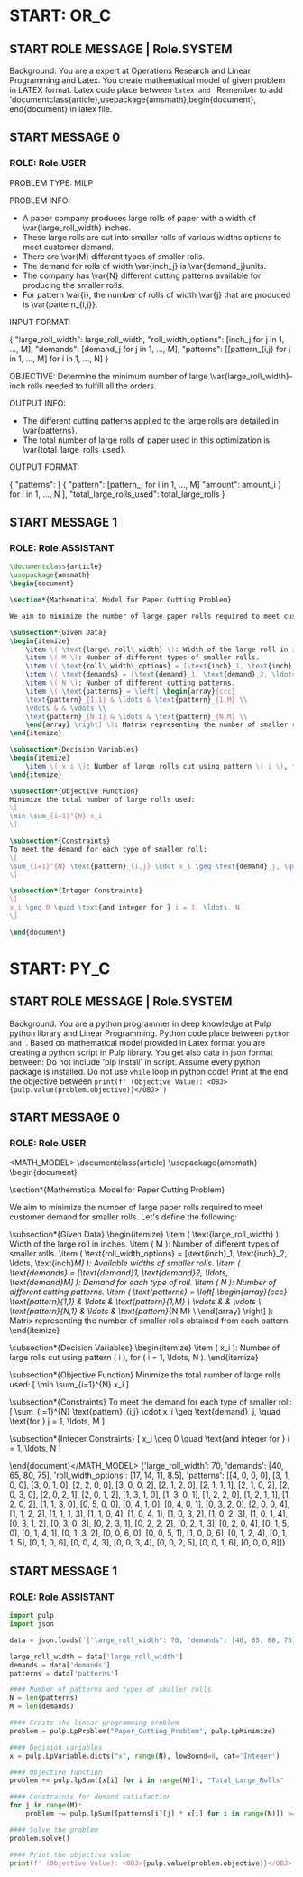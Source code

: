 # START: OR_C 
## START ROLE MESSAGE | Role.SYSTEM 
Background: You are a expert at Operations Research and Linear Programming and Latex. You create mathematical model of given problem in LATEX format. Latex code place between ```latex and ``` Remember to add 'documentclass{article},usepackage{amsmath},begin{document}, end{document} in latex file. 
## START MESSAGE 0 
### ROLE: Role.USER
<DESCRIPTION>
PROBLEM TYPE: MILP

PROBLEM INFO:

- A paper company produces large rolls of paper with a width of \var{large_roll_width} inches.
- These large rolls are cut into smaller rolls of various widths options to meet customer demand.
- There are \var{M} different types of smaller rolls.
- The demand for rolls of width \var{inch_j} ​is \var{demand_j}​ units.
- The company has \var{N} different cutting patterns available for producing the smaller rolls.
- For pattern \var{i}, the number of rolls of width \var{j} that are produced is \var{pattern_{i,j}}.

INPUT FORMAT: 

{
    "large_roll_width": large_roll_width,
    "roll_width_options": [inch_j for j in 1, ..., M],
    "demands": [demand_j for j in 1, ..., M],
    "patterns": [[pattern_{i,j} for j in 1, ..., M] for i in 1, ..., N]
}

OBJECTIVE: Determine the minimum number of large \var{large_roll_width}-inch rolls needed to fulfill all the orders.

OUTPUT INFO:

- The different cutting patterns applied to the large rolls are detailed in \var{patterns}.
- The total number of large rolls of paper used in this optimization is \var{total_large_rolls_used}.

OUTPUT FORMAT:

{
    "patterns": [
        {
         "pattern": [pattern_j for i in 1, ..., M]
         "amount": amount_i
        }
        for i in 1, ..., N
    ],
    "total_large_rolls_used": total_large_rolls
}
</DESCRIPTION>


## START MESSAGE 1 
### ROLE: Role.ASSISTANT
```latex
\documentclass{article}
\usepackage{amsmath}
\begin{document}

\section*{Mathematical Model for Paper Cutting Problem}

We aim to minimize the number of large paper rolls required to meet customer demand for smaller rolls. Let's define the following:

\subsection*{Given Data}
\begin{itemize}
    \item \( \text{large\_roll\_width} \): Width of the large roll in inches.
    \item \( M \): Number of different types of smaller rolls.
    \item \( \text{roll\_width\_options} = [\text{inch}_1, \text{inch}_2, \ldots, \text{inch}_M] \): Available widths of smaller rolls.
    \item \( \text{demands} = [\text{demand}_1, \text{demand}_2, \ldots, \text{demand}_M] \): Demand for each type of roll.
    \item \( N \): Number of different cutting patterns.
    \item \( \text{patterns} = \left[ \begin{array}{ccc}
    \text{pattern}_{1,1} & \ldots & \text{pattern}_{1,M} \\
    \vdots & & \vdots \\
    \text{pattern}_{N,1} & \ldots & \text{pattern}_{N,M} \\
    \end{array} \right] \): Matrix representing the number of smaller rolls obtained from each pattern.
\end{itemize}

\subsection*{Decision Variables}
\begin{itemize}
    \item \( x_i \): Number of large rolls cut using pattern \( i \), for \( i = 1, \ldots, N \).
\end{itemize}

\subsection*{Objective Function}
Minimize the total number of large rolls used:
\[
\min \sum_{i=1}^{N} x_i
\]

\subsection*{Constraints}
To meet the demand for each type of smaller roll:
\[
\sum_{i=1}^{N} \text{pattern}_{i,j} \cdot x_i \geq \text{demand}_j, \quad \text{for } j = 1, \ldots, M
\]

\subsection*{Integer Constraints}
\[
x_i \geq 0 \quad \text{and integer for } i = 1, \ldots, N
\]

\end{document}
```

# START: PY_C 
## START ROLE MESSAGE | Role.SYSTEM 
Background: You are a python programmer in deep knowledge at Pulp python library and Linear Programming. Python code place between ```python and ```. Based on mathematical model provided in Latex format you are creating a python script in Pulp library. You get also data in json format between: <DATA></DATA> Do not include 'pip install' in script. Assume every python package is installed. Do not use `while` loop in python code! Print at the end the objective between <OBJ></OBJ> `print(f' (Objective Value): <OBJ>{pulp.value(problem.objective)}</OBJ>')` 
## START MESSAGE 0 
### ROLE: Role.USER
<MATH_MODEL>
\documentclass{article}
\usepackage{amsmath}
\begin{document}

\section*{Mathematical Model for Paper Cutting Problem}

We aim to minimize the number of large paper rolls required to meet customer demand for smaller rolls. Let's define the following:

\subsection*{Given Data}
\begin{itemize}
    \item \( \text{large\_roll\_width} \): Width of the large roll in inches.
    \item \( M \): Number of different types of smaller rolls.
    \item \( \text{roll\_width\_options} = [\text{inch}_1, \text{inch}_2, \ldots, \text{inch}_M] \): Available widths of smaller rolls.
    \item \( \text{demands} = [\text{demand}_1, \text{demand}_2, \ldots, \text{demand}_M] \): Demand for each type of roll.
    \item \( N \): Number of different cutting patterns.
    \item \( \text{patterns} = \left[ \begin{array}{ccc}
    \text{pattern}_{1,1} & \ldots & \text{pattern}_{1,M} \\
    \vdots & & \vdots \\
    \text{pattern}_{N,1} & \ldots & \text{pattern}_{N,M} \\
    \end{array} \right] \): Matrix representing the number of smaller rolls obtained from each pattern.
\end{itemize}

\subsection*{Decision Variables}
\begin{itemize}
    \item \( x_i \): Number of large rolls cut using pattern \( i \), for \( i = 1, \ldots, N \).
\end{itemize}

\subsection*{Objective Function}
Minimize the total number of large rolls used:
\[
\min \sum_{i=1}^{N} x_i
\]

\subsection*{Constraints}
To meet the demand for each type of smaller roll:
\[
\sum_{i=1}^{N} \text{pattern}_{i,j} \cdot x_i \geq \text{demand}_j, \quad \text{for } j = 1, \ldots, M
\]

\subsection*{Integer Constraints}
\[
x_i \geq 0 \quad \text{and integer for } i = 1, \ldots, N
\]

\end{document}</MATH_MODEL>
<DATA>
{'large_roll_width': 70, 'demands': [40, 65, 80, 75], 'roll_width_options': [17, 14, 11, 8.5], 'patterns': [[4, 0, 0, 0], [3, 1, 0, 0], [3, 0, 1, 0], [2, 2, 0, 0], [3, 0, 0, 2], [2, 1, 2, 0], [2, 1, 1, 1], [2, 1, 0, 2], [2, 0, 3, 0], [2, 0, 2, 1], [2, 0, 1, 2], [1, 3, 1, 0], [1, 3, 0, 1], [1, 2, 2, 0], [1, 2, 1, 1], [1, 2, 0, 2], [1, 1, 3, 0], [0, 5, 0, 0], [0, 4, 1, 0], [0, 4, 0, 1], [0, 3, 2, 0], [2, 0, 0, 4], [1, 1, 2, 2], [1, 1, 1, 3], [1, 1, 0, 4], [1, 0, 4, 1], [1, 0, 3, 2], [1, 0, 2, 3], [1, 0, 1, 4], [0, 3, 1, 2], [0, 3, 0, 3], [0, 2, 3, 1], [0, 2, 2, 2], [0, 2, 1, 3], [0, 2, 0, 4], [0, 1, 5, 0], [0, 1, 4, 1], [0, 1, 3, 2], [0, 0, 6, 0], [0, 0, 5, 1], [1, 0, 0, 6], [0, 1, 2, 4], [0, 1, 1, 5], [0, 1, 0, 6], [0, 0, 4, 3], [0, 0, 3, 4], [0, 0, 2, 5], [0, 0, 1, 6], [0, 0, 0, 8]]}</DATA>


## START MESSAGE 1 
### ROLE: Role.ASSISTANT
```python
import pulp
import json

data = json.loads('{"large_roll_width": 70, "demands": [40, 65, 80, 75], "roll_width_options": [17, 14, 11, 8.5], "patterns": [[4, 0, 0, 0], [3, 1, 0, 0], [3, 0, 1, 0], [2, 2, 0, 0], [3, 0, 0, 2], [2, 1, 2, 0], [2, 1, 1, 1], [2, 1, 0, 2], [2, 0, 3, 0], [2, 0, 2, 1], [2, 0, 1, 2], [1, 3, 1, 0], [1, 3, 0, 1], [1, 2, 2, 0], [1, 2, 1, 1], [1, 2, 0, 2], [1, 1, 3, 0], [0, 5, 0, 0], [0, 4, 1, 0], [0, 4, 0, 1], [0, 3, 2, 0], [2, 0, 0, 4], [1, 1, 2, 2], [1, 1, 1, 3], [1, 1, 0, 4], [1, 0, 4, 1], [1, 0, 3, 2], [1, 0, 2, 3], [1, 0, 1, 4], [0, 3, 1, 2], [0, 3, 0, 3], [0, 2, 3, 1], [0, 2, 2, 2], [0, 2, 1, 3], [0, 2, 0, 4], [0, 1, 5, 0], [0, 1, 4, 1], [0, 1, 3, 2], [0, 0, 6, 0], [0, 0, 5, 1], [1, 0, 0, 6], [0, 1, 2, 4], [0, 1, 1, 5], [0, 1, 0, 6], [0, 0, 4, 3], [0, 0, 3, 4], [0, 0, 2, 5], [0, 0, 1, 6], [0, 0, 0, 8]]}')

large_roll_width = data['large_roll_width']
demands = data['demands']
patterns = data['patterns']

#### Number of patterns and types of smaller rolls
N = len(patterns)
M = len(demands)

#### Create the linear programming problem
problem = pulp.LpProblem("Paper_Cutting_Problem", pulp.LpMinimize)

#### Decision variables
x = pulp.LpVariable.dicts("x", range(N), lowBound=0, cat='Integer')

#### Objective function
problem += pulp.lpSum([x[i] for i in range(N)]), "Total_Large_Rolls"

#### Constraints for demand satisfaction
for j in range(M):
    problem += pulp.lpSum([patterns[i][j] * x[i] for i in range(N)]) >= demands[j], f"Demand_Constraint_{j + 1}"

#### Solve the problem
problem.solve()

#### Print the objective value
print(f' (Objective Value): <OBJ>{pulp.value(problem.objective)}</OBJ>')
```

